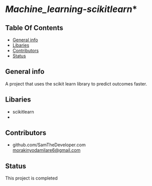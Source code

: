 # *Machine_learning-scikitlearn**

## **Table Of Contents**

* [General info](#general-info)
* [Libaries](#Libaries)
* [Contributors](#contributors)
* [Status](#status)

## General info
A project that uses the scikit learn library to predict outcomes faster.

## Libaries
* scikitlearn
*




## Contributors
* github.com/SamTheDeveloper.com
<br>  morakinyodamilare6@gmail.com



## Status
This project is completed





